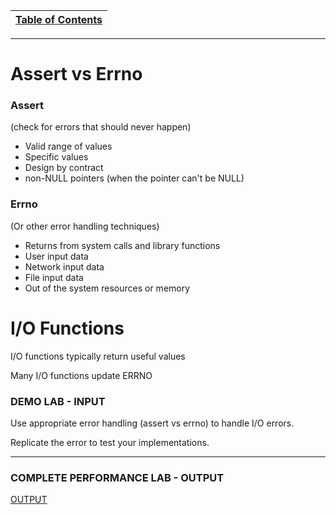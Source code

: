 |[Table of Contents](/00-Table-of-Contents.md)|
|---|

---

# Assert vs Errno

### Assert
(check for errors that should never happen)

* Valid range of values
* Specific values
* Design by contract
* non-NULL pointers (when the pointer can't be NULL)

### Errno
(Or other error handling techniques)

* Returns from system calls and library functions
* User input data
* Network input data
* File input data
* Out of the system resources or memory

# I/O Functions

I/O functions typically return useful values

Many I/O functions update ERRNO

### DEMO LAB - INPUT

Use appropriate error handling (assert vs errno) to handle I/O errors.

Replicate the error to test your implementations.

---
### COMPLETE PERFORMANCE LAB - OUTPUT

<a href="https://github.com/CyberTrainingUSAF/05-C-Programming/blob/master/15_Error_handling/Performance_Labs/Lab_output.md" rel="OUTPUT"> OUTPUT </a>
